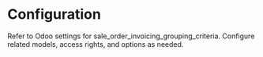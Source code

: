 # Configuration

Refer to Odoo settings for sale_order_invoicing_grouping_criteria. Configure related models, access rights, and options as needed.
